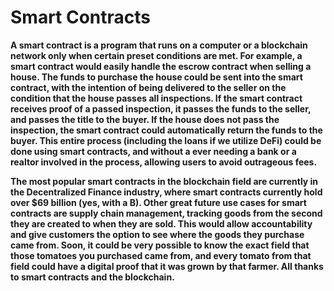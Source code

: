 # Smart Contracts

**A smart contract is a program that runs on a computer or a blockchain network only when certain preset conditions are met. For example, a smart contract would easily handle the escrow contract when selling a house. The funds to purchase the house could be sent into the smart contract, with the intention of being delivered to the seller on the condition that the house passes all inspections. If the smart contract receives proof of a passed inspection, it passes the funds to the seller, and passes the title to the buyer. If the house does not pass the inspection, the smart contract could automatically return the funds to the buyer. This entire process \(including the loans if we utilize DeFi\) could be done using smart contracts, and without a ever needing a bank or a realtor involved in the process, allowing users to avoid outrageous fees.**

 **The most popular smart contracts in the blockchain field are currently in the Decentralized Finance industry, where smart contracts currently hold over $69 billion \(yes, with a B\). Other great future use cases for smart contracts are supply chain management, tracking goods from the second they are created to when they are sold. This would allow accountability and give customers the option to see where the goods they purchase came from. Soon, it could be very possible to know the exact field that those tomatoes you purchased came from, and every tomato from that field could have a digital proof that it was grown by that farmer. All thanks to smart contracts and the blockchain.**   


